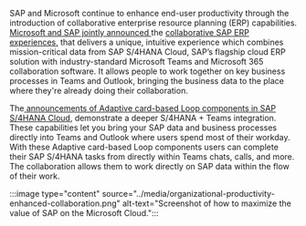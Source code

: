 SAP and Microsoft continue to enhance end-user productivity through the introduction of collaborative enterprise resource planning (ERP) capabilities. [Microsoft and SAP jointly announced ](https://news.sap.com/2022/10/next-level-erp-collaboration-sap-s-4hana-cloud-microsoft/)the [collaborative SAP ERP experiences,](https://techcommunity.microsoft.com/t5/running-sap-applications-on-the/sap-and-microsoft-help-organizations-improve-productivity/ba-p/3650421) that delivers a unique, intuitive experience which combines mission-critical data from SAP S/4HANA Cloud, SAP’s flagship cloud ERP solution with industry-standard Microsoft Teams and Microsoft 365 collaboration software. It allows people to work together on key business processes in Teams and Outlook, bringing the business data to the place where they're already doing their collaboration. 

The[ announcements of Adaptive card-based Loop components in SAP S/4HANA Cloud](https://techcommunity.microsoft.com/t5/microsoft-365-blog/adaptive-card-based-loop-components-collaborate-on-live-content/ba-p/3644272), demonstrate a deeper S/4HANA + Teams integration. These capabilities let you bring your SAP data and business processes directly into Teams and Outlook where users spend most of their workday. With these Adaptive card-based Loop components users can complete their SAP S/4HANA tasks from directly within Teams chats, calls, and more. The collaboration allows them to work directly on SAP data within the flow of their work. 

:::image type="content" source="../media/organizational-productivity-enhanced-collaboration.png" alt-text="Screenshot of how to maximize the value of SAP on the Microsoft Cloud.":::
